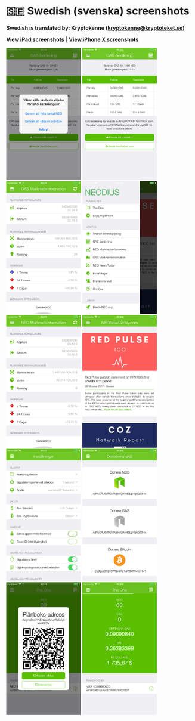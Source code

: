 # 🇸🇪 Swedish (svenska) screenshots

**Swedish is translated by: Kryptokenne (kryptokenne@kryptoteket.se)**

[**View iPad screenshots**](../iPad/swedish-screenshots.md) | [**View iPhone X screenshots**](../iPhone+X/swedish-screenshots.md)

<img src="screen-gas-calculation-options.png" width="200" alt="GAS-beräkning - Välj en metod"> <img src="screen-gas-calculation.png" width="200" alt="GAS-beräkning"> <img src="screen-gas-market-info.png" width="200" alt="GAS Marknadsinformation"> <img src="screen-menu.png" width="200" alt="Neodius"> <img src="screen-neo-market-info.png" width="200" alt="NEO Marknadsinformation"> <img src="screen-neo-news-today.png" width="200" alt="NEO News Today"> <img src="screen-settings.png" width="200" alt="Inställningar"> <img src="screen-tip-jar.png" width="200" alt="Donations-skål"> <img src="screen-wallet-qr-code.png" width="200" alt="Nuvarande plånböcker - Dela adress"> <img src="screen-wallet.png" width="200" alt="Nuvarande plånböcker">